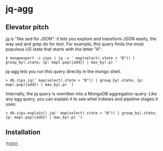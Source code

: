 # jq-agg

## Elevator pitch

[jq](https://stedolan.github.io/jq/) is "like sed for JSON": it lets you explore and transform JSON easily, the way sed and grep do for text.  For example, this query finds the most populous US state that starts with the letter "A":
```
$ mongoexport -c zips | jq -s ' map(select(.state > "B")) | group_by(.state; {p: map(.pop)|add}) | max_by(.p) '
```

jq-agg lets you run this query directly in the mongo shell:
```
> db.zips.jq(' map(select(.state > "B")) | group_by(.state; {p: map(.pop)|add}) | max_by(.p) ')
```

Internally, the jq query is rewritten into a MongoDB aggregation query.  Like any agg query, you can explain it to see what indexes and pipeline stages it uses:
```
> db.zips.explain().jq(' map(select(.state > "B")) | group_by(.state; {p: map(.pop)|add}) | max_by(.p) ')
```

## Installation

TODO
